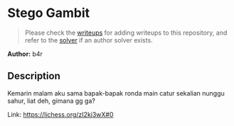 # Stego Gambit

> Please check the [writeups](./writeups/) for adding writeups to this repository, and refer to the [solver](./solver/) if an author solver exists.

**Author:** b4r


## Description
Kemarin malam aku sama bapak-bapak ronda main catur sekalian nunggu sahur, liat deh, gimana gg ga?

Link: https://lichess.org/zI2kj3wX#0
